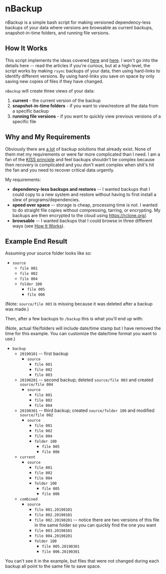 # nBackup

nBackup is a simple bash script for making versioned dependency-less backups of your data where versions are browsable as current backups, snapshot-in-time folders, and running file versions.

## How It Works

This script implements the ideas covered [here](http://www.mikerubel.org/computers/rsync_snapshots/) and [here](http://www.admin-magazine.com/Articles/Using-rsync-for-Backups/%28offset%29). I won't go into the details here -- read the articles if you're curious, but at a high level, the script works by making `rsync` backups of your data, then using hard-links to identify different versions. By using hard-links you save on space by only saving new copies of files if they have changed.

`nBackup` will create three views of your data:

1. **current** - the current version of the backup
1. **snapshot-in-time folders** - if you want to view/restore all the data from a specific backup
1. **running file versions** - if you want to quickly view previous versions of a specific file

## Why and My Requirements

Obviously there are [a lot](https://github.com/n1trux/awesome-sysadmin#backups) of backup solutions that already exist. None of them met my requirements or were far more complicated than I need. I am a fan of the [KISS principle](https://en.wikipedia.org/wiki/KISS_principle) and feel backups shouldn't be complex because then recovery is complicated and you don't want complex when shit's hit the fan and you need to recover critical data urgently.

My requirements:

-   **dependency-less backups and restores** -- I wanted backups that I could copy to a new system and restore without having to first install a slew of programs/dependencies.
-   **speed over space** -- storage is cheap, processing time is not. I wanted to do straight file copies without compressing, tarring, or encrypting. My backups are then encrypted to the cloud using https://rclone.org/.
-   **browsable** -- I wanted backups that I could browse in three different ways (see [How It Works](#how-it-works)).

## Example End Result

Assuming your source folder looks like so:

 - `source`
   - `file 001`
   - `file 002`
   - `file 004` 
   - `folder 100`
     - `file 005`
     - `file 006`

(Note: `source/file 003` is missing because it was deleted after a backup was made.)

Then, after a few backups to `/backup` this is what you'll end up with:

(Note, actual file/folders will include date/time stamp but I have removed the time for this example. You can customize the date/time format you want to use.)

 - `backup`
   - `20190101` -- first backup
     - `source`
       - `file 001`
       - `file 002`
       - `file 003`
   - `20190201` -- second backup; deleted `source/file 003` and created `source/file 004`
     - `source`
       - `file 001`
       - `file 002`
       - `file 004` 
   - `20190301` -- third backup; created `source/folder 100` and modified `source/file 002`
     - `source`
       - `file 001`
       - `file 002`
       - `file 004` 
       - `folder 100`
         - `file 005`
         - `file 006`
   - `current`
     - `source`
       - `file 001`
       - `file 002`
       - `file 004` 
       - `folder 100`
         - `file 005`
         - `file 006`
   - `combined`
     - `source`
       - `file 001.20190101`
       - `file 002.20190101`
       - `file 002.20190201` -- notice there are two versions of this file in the same folder so you can quickly find the one you want
       - `file 003.20190101`
       - `file 004.20190201` 
       - `folder 100`
         - `file 005.20190301`
         - `file 006.20190301`

You can't see it in the example, but files that were not changed during each backup all point to the same file to save space. 
